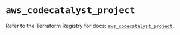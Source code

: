 # `aws_codecatalyst_project`

Refer to the Terraform Registry for docs: [`aws_codecatalyst_project`](https://registry.terraform.io/providers/hashicorp/aws/5.51.1/docs/resources/codecatalyst_project).

